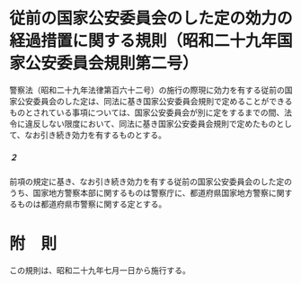 # 従前の国家公安委員会のした定の効力の経過措置に関する規則（昭和二十九年国家公安委員会規則第二号）
警察法（昭和二十九年法律第百六十二号）の施行の際現に効力を有する従前の国家公安委員会のした定は、同法に基き国家公安委員会規則で定めることができるものとされている事項については、国家公安委員会が別に定をするまでの間、法令に違反しない限度において、同法に基き国家公安委員会規則で定めたものとして、なお引き続き効力を有するものとする。
##### ２
前項の規定に基き、なお引き続き効力を有する従前の国家公安委員会のした定のうち、国家地方警察本部に関するものは警察庁に、都道府県国家地方警察に関するものは都道府県市警察に関する定とする。
# 附　則
この規則は、昭和二十九年七月一日から施行する。
